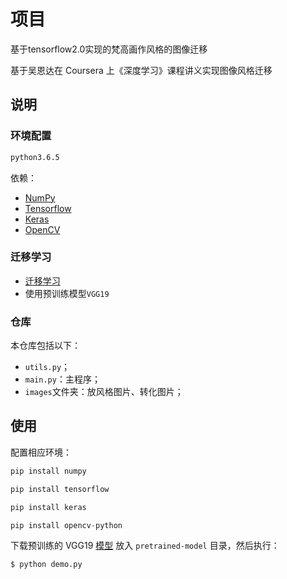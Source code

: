 # 项目

基于tensorflow2.0实现的梵高画作风格的图像迁移

基于吴恩达在 Coursera 上《深度学习》课程讲义实现图像风格迁移

## 说明

### 环境配置

```html
python3.6.5
```

依赖：

- [NumPy](http://docs.scipy.org/doc/numpy-1.10.1/user/install.html)
- [Tensorflow](https://www.tensorflow.org/versions/r0.8/get_started/os_setup.html)
- [Keras](https://keras.io/#installation)
- [OpenCV](https://opencv-python-tutroals.readthedocs.io/en/latest/)

### 迁移学习

- [迁移学习](https://sqdxwz.top/post/nUZlZ-2OR/)
- 使用预训练模型`VGG19`

### 仓库

本仓库包括以下：

- `utils.py`；
- `main.py`：主程序；
- `images`文件夹：放风格图片、转化图片；


## 使用

配置相应环境：
```python
pip install numpy

pip install tensorflow

pip install keras

pip install opencv-python
```

下载预训练的 VGG19 [模型](https://github.com/foamliu/Neural-Style-Transfer/releases/download/v1.0/imagenet-vgg-verydeep-19.mat) 放入 `pretrained-model` 目录，然后执行：

```bash
$ python demo.py
```
